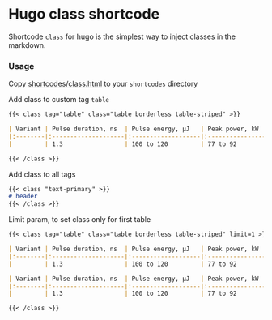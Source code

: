 # Hugo class shortcode

Shortcode `class` for hugo is the simplest way to inject classes in the markdown. 


### Usage

Copy [shortcodes/class.html](https://github.com/mervick/hugo-class-shortcode/blob/main/shortcodes/class.html) to your `shortcodes` directory

Add class to custom tag `table`
```md
{{< class tag="table" class="table borderless table-striped" >}}

| Variant | Pulse duration, ns  | Pulse energy, μJ   | Peak power, kW  | Polarization   |
|:--------|:--------------------|:-------------------|:----------------|----------------|
|         | 1.3                 | 100 to 120         | 77 to 92        | Random         |

{{< /class >}}
```

Add class to all tags
```md
{{< class "text-primary" >}}
# header
{{< /class >}}
```

Limit param, to set class only for first table
```md
{{< class tag="table" class="table borderless table-striped" limit=1 >}}

| Variant | Pulse duration, ns  | Pulse energy, μJ   | Peak power, kW  | Polarization   |
|:--------|:--------------------|:-------------------|:----------------|----------------|
|         | 1.3                 | 100 to 120         | 77 to 92        | Random         |

| Variant | Pulse duration, ns  | Pulse energy, μJ   | Peak power, kW  | Polarization   |
|:--------|:--------------------|:-------------------|:----------------|----------------|
|         | 1.3                 | 100 to 120         | 77 to 92        | Random         |

{{< /class >}}
```
